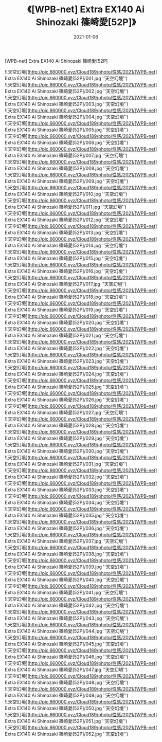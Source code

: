 ﻿---
layout: post
title:  《[WPB-net] Extra EX140 Ai Shinozaki 篠崎愛[52P]》
date:   2021-01-06
img: http://pic.660000.xyz/Cloud189/photo/性感/2021/[WPB-net] Extra EX140 Ai Shinozaki 篠崎愛[52P]/000.jpg
categories: [美女, 性感, 泳衣]
---

[WPB-net] Extra EX140 Ai Shinozaki 篠崎愛[52P]



![天空幻境](http://pic.660000.xyz/Cloud189/photo/性感/2021/[WPB-net] Extra EX140 Ai Shinozaki 篠崎愛[52P]/001.jpg ''天空幻境'') <br>
![天空幻境](http://pic.660000.xyz/Cloud189/photo/性感/2021/[WPB-net] Extra EX140 Ai Shinozaki 篠崎愛[52P]/002.jpg ''天空幻境'') <br>
![天空幻境](http://pic.660000.xyz/Cloud189/photo/性感/2021/[WPB-net] Extra EX140 Ai Shinozaki 篠崎愛[52P]/003.jpg ''天空幻境'') <br>
![天空幻境](http://pic.660000.xyz/Cloud189/photo/性感/2021/[WPB-net] Extra EX140 Ai Shinozaki 篠崎愛[52P]/004.jpg ''天空幻境'') <br>
![天空幻境](http://pic.660000.xyz/Cloud189/photo/性感/2021/[WPB-net] Extra EX140 Ai Shinozaki 篠崎愛[52P]/005.jpg ''天空幻境'') <br>
![天空幻境](http://pic.660000.xyz/Cloud189/photo/性感/2021/[WPB-net] Extra EX140 Ai Shinozaki 篠崎愛[52P]/006.jpg ''天空幻境'') <br>
![天空幻境](http://pic.660000.xyz/Cloud189/photo/性感/2021/[WPB-net] Extra EX140 Ai Shinozaki 篠崎愛[52P]/007.jpg ''天空幻境'') <br>
![天空幻境](http://pic.660000.xyz/Cloud189/photo/性感/2021/[WPB-net] Extra EX140 Ai Shinozaki 篠崎愛[52P]/008.jpg ''天空幻境'') <br>
![天空幻境](http://pic.660000.xyz/Cloud189/photo/性感/2021/[WPB-net] Extra EX140 Ai Shinozaki 篠崎愛[52P]/009.jpg ''天空幻境'') <br>
![天空幻境](http://pic.660000.xyz/Cloud189/photo/性感/2021/[WPB-net] Extra EX140 Ai Shinozaki 篠崎愛[52P]/010.jpg ''天空幻境'') <br>
![天空幻境](http://pic.660000.xyz/Cloud189/photo/性感/2021/[WPB-net] Extra EX140 Ai Shinozaki 篠崎愛[52P]/011.jpg ''天空幻境'') <br>
![天空幻境](http://pic.660000.xyz/Cloud189/photo/性感/2021/[WPB-net] Extra EX140 Ai Shinozaki 篠崎愛[52P]/012.jpg ''天空幻境'') <br>
![天空幻境](http://pic.660000.xyz/Cloud189/photo/性感/2021/[WPB-net] Extra EX140 Ai Shinozaki 篠崎愛[52P]/013.jpg ''天空幻境'') <br>
![天空幻境](http://pic.660000.xyz/Cloud189/photo/性感/2021/[WPB-net] Extra EX140 Ai Shinozaki 篠崎愛[52P]/014.jpg ''天空幻境'') <br>
![天空幻境](http://pic.660000.xyz/Cloud189/photo/性感/2021/[WPB-net] Extra EX140 Ai Shinozaki 篠崎愛[52P]/015.jpg ''天空幻境'') <br>
![天空幻境](http://pic.660000.xyz/Cloud189/photo/性感/2021/[WPB-net] Extra EX140 Ai Shinozaki 篠崎愛[52P]/016.jpg ''天空幻境'') <br>
![天空幻境](http://pic.660000.xyz/Cloud189/photo/性感/2021/[WPB-net] Extra EX140 Ai Shinozaki 篠崎愛[52P]/017.jpg ''天空幻境'') <br>
![天空幻境](http://pic.660000.xyz/Cloud189/photo/性感/2021/[WPB-net] Extra EX140 Ai Shinozaki 篠崎愛[52P]/018.jpg ''天空幻境'') <br>
![天空幻境](http://pic.660000.xyz/Cloud189/photo/性感/2021/[WPB-net] Extra EX140 Ai Shinozaki 篠崎愛[52P]/019.jpg ''天空幻境'') <br>
![天空幻境](http://pic.660000.xyz/Cloud189/photo/性感/2021/[WPB-net] Extra EX140 Ai Shinozaki 篠崎愛[52P]/020.jpg ''天空幻境'') <br>
![天空幻境](http://pic.660000.xyz/Cloud189/photo/性感/2021/[WPB-net] Extra EX140 Ai Shinozaki 篠崎愛[52P]/021.jpg ''天空幻境'') <br>
![天空幻境](http://pic.660000.xyz/Cloud189/photo/性感/2021/[WPB-net] Extra EX140 Ai Shinozaki 篠崎愛[52P]/022.jpg ''天空幻境'') <br>
![天空幻境](http://pic.660000.xyz/Cloud189/photo/性感/2021/[WPB-net] Extra EX140 Ai Shinozaki 篠崎愛[52P]/023.jpg ''天空幻境'') <br>
![天空幻境](http://pic.660000.xyz/Cloud189/photo/性感/2021/[WPB-net] Extra EX140 Ai Shinozaki 篠崎愛[52P]/024.jpg ''天空幻境'') <br>
![天空幻境](http://pic.660000.xyz/Cloud189/photo/性感/2021/[WPB-net] Extra EX140 Ai Shinozaki 篠崎愛[52P]/025.jpg ''天空幻境'') <br>
![天空幻境](http://pic.660000.xyz/Cloud189/photo/性感/2021/[WPB-net] Extra EX140 Ai Shinozaki 篠崎愛[52P]/026.jpg ''天空幻境'') <br>
![天空幻境](http://pic.660000.xyz/Cloud189/photo/性感/2021/[WPB-net] Extra EX140 Ai Shinozaki 篠崎愛[52P]/027.jpg ''天空幻境'') <br>
![天空幻境](http://pic.660000.xyz/Cloud189/photo/性感/2021/[WPB-net] Extra EX140 Ai Shinozaki 篠崎愛[52P]/028.jpg ''天空幻境'') <br>
![天空幻境](http://pic.660000.xyz/Cloud189/photo/性感/2021/[WPB-net] Extra EX140 Ai Shinozaki 篠崎愛[52P]/029.jpg ''天空幻境'') <br>
![天空幻境](http://pic.660000.xyz/Cloud189/photo/性感/2021/[WPB-net] Extra EX140 Ai Shinozaki 篠崎愛[52P]/030.jpg ''天空幻境'') <br>
![天空幻境](http://pic.660000.xyz/Cloud189/photo/性感/2021/[WPB-net] Extra EX140 Ai Shinozaki 篠崎愛[52P]/031.jpg ''天空幻境'') <br>
![天空幻境](http://pic.660000.xyz/Cloud189/photo/性感/2021/[WPB-net] Extra EX140 Ai Shinozaki 篠崎愛[52P]/032.jpg ''天空幻境'') <br>
![天空幻境](http://pic.660000.xyz/Cloud189/photo/性感/2021/[WPB-net] Extra EX140 Ai Shinozaki 篠崎愛[52P]/033.jpg ''天空幻境'') <br>
![天空幻境](http://pic.660000.xyz/Cloud189/photo/性感/2021/[WPB-net] Extra EX140 Ai Shinozaki 篠崎愛[52P]/034.jpg ''天空幻境'') <br>
![天空幻境](http://pic.660000.xyz/Cloud189/photo/性感/2021/[WPB-net] Extra EX140 Ai Shinozaki 篠崎愛[52P]/035.jpg ''天空幻境'') <br>
![天空幻境](http://pic.660000.xyz/Cloud189/photo/性感/2021/[WPB-net] Extra EX140 Ai Shinozaki 篠崎愛[52P]/036.jpg ''天空幻境'') <br>
![天空幻境](http://pic.660000.xyz/Cloud189/photo/性感/2021/[WPB-net] Extra EX140 Ai Shinozaki 篠崎愛[52P]/037.jpg ''天空幻境'') <br>
![天空幻境](http://pic.660000.xyz/Cloud189/photo/性感/2021/[WPB-net] Extra EX140 Ai Shinozaki 篠崎愛[52P]/038.jpg ''天空幻境'') <br>
![天空幻境](http://pic.660000.xyz/Cloud189/photo/性感/2021/[WPB-net] Extra EX140 Ai Shinozaki 篠崎愛[52P]/039.jpg ''天空幻境'') <br>
![天空幻境](http://pic.660000.xyz/Cloud189/photo/性感/2021/[WPB-net] Extra EX140 Ai Shinozaki 篠崎愛[52P]/040.jpg ''天空幻境'') <br>
![天空幻境](http://pic.660000.xyz/Cloud189/photo/性感/2021/[WPB-net] Extra EX140 Ai Shinozaki 篠崎愛[52P]/041.jpg ''天空幻境'') <br>
![天空幻境](http://pic.660000.xyz/Cloud189/photo/性感/2021/[WPB-net] Extra EX140 Ai Shinozaki 篠崎愛[52P]/042.jpg ''天空幻境'') <br>
![天空幻境](http://pic.660000.xyz/Cloud189/photo/性感/2021/[WPB-net] Extra EX140 Ai Shinozaki 篠崎愛[52P]/043.jpg ''天空幻境'') <br>
![天空幻境](http://pic.660000.xyz/Cloud189/photo/性感/2021/[WPB-net] Extra EX140 Ai Shinozaki 篠崎愛[52P]/044.jpg ''天空幻境'') <br>
![天空幻境](http://pic.660000.xyz/Cloud189/photo/性感/2021/[WPB-net] Extra EX140 Ai Shinozaki 篠崎愛[52P]/045.jpg ''天空幻境'') <br>
![天空幻境](http://pic.660000.xyz/Cloud189/photo/性感/2021/[WPB-net] Extra EX140 Ai Shinozaki 篠崎愛[52P]/046.jpg ''天空幻境'') <br>
![天空幻境](http://pic.660000.xyz/Cloud189/photo/性感/2021/[WPB-net] Extra EX140 Ai Shinozaki 篠崎愛[52P]/047.jpg ''天空幻境'') <br>
![天空幻境](http://pic.660000.xyz/Cloud189/photo/性感/2021/[WPB-net] Extra EX140 Ai Shinozaki 篠崎愛[52P]/048.jpg ''天空幻境'') <br>
![天空幻境](http://pic.660000.xyz/Cloud189/photo/性感/2021/[WPB-net] Extra EX140 Ai Shinozaki 篠崎愛[52P]/049.jpg ''天空幻境'') <br>
![天空幻境](http://pic.660000.xyz/Cloud189/photo/性感/2021/[WPB-net] Extra EX140 Ai Shinozaki 篠崎愛[52P]/050.jpg ''天空幻境'') <br>
![天空幻境](http://pic.660000.xyz/Cloud189/photo/性感/2021/[WPB-net] Extra EX140 Ai Shinozaki 篠崎愛[52P]/051.jpg ''天空幻境'') <br>
![天空幻境](http://pic.660000.xyz/Cloud189/photo/性感/2021/[WPB-net] Extra EX140 Ai Shinozaki 篠崎愛[52P]/052.jpg ''天空幻境'') <br>